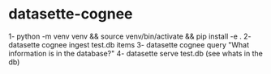 # datasette-cognee



1- python -m venv venv && source venv/bin/activate && pip install -e .
2- datasette cognee ingest test.db items
3- datasette cognee query "What information is in the database?"
4- datasette serve test.db (see whats in the db)